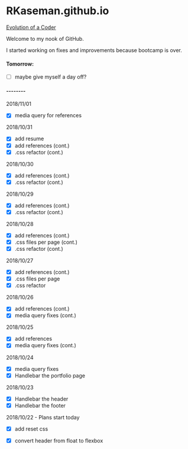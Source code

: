# RKaseman.github.io

[Evolution of a Coder](https://rkaseman.github.io/)

Welcome to my nook of GitHub.

I started working on fixes and improvements because bootcamp is over.

#### Tomorrow:

- [ ] maybe give myself a day off?

#### --------

2018/11/01
- [x] media query for references

2018/10/31
- [x] add resume
- [x] add references (cont.)
- [x] .css refactor (cont.)

2018/10/30
- [x] add references (cont.)
- [x] .css refactor (cont.)

2018/10/29
- [x] add references (cont.)
- [x] .css refactor (cont.)

2018/10/28
- [x] add references (cont.)
- [x] .css files per page (cont.)
- [x] .css refactor (cont.)

2018/10/27
- [x] add references (cont.)
- [x] .css files per page
- [x] .css refactor

2018/10/26
- [x] add references (cont.)
- [x] media query fixes (cont.)

2018/10/25
- [x] add references
- [x] media query fixes (cont.)

2018/10/24
- [x] media query fixes
- [x] Handlebar the portfolio page

2018/10/23
- [x] Handlebar the header
- [x] Handlebar the footer

2018/10/22 - Plans start today
- [x] add reset css
- [x] convert header from float to flexbox

